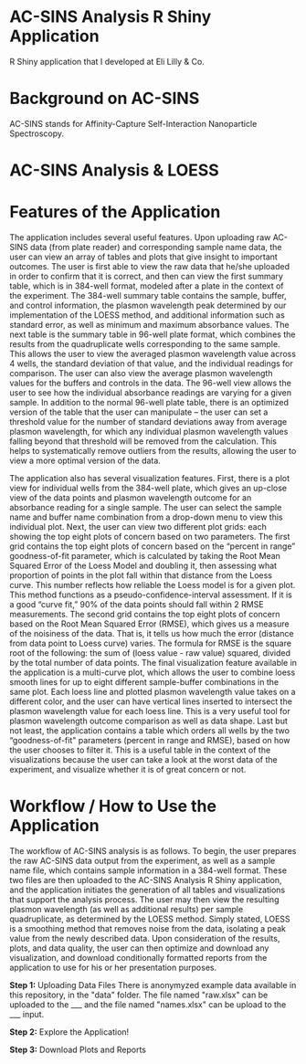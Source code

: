 # AC-SINS Analysis R Shiny Application
R Shiny application that I developed at Eli Lilly &amp; Co. 

# Background on AC-SINS
AC-SINS stands for Affinity-Capture Self-Interaction Nanoparticle Spectroscopy. 

# AC-SINS Analysis & LOESS

# Features of the Application
The application includes several useful features. Upon uploading raw AC-SINS data (from plate reader) and corresponding sample name data, the user can view an array of tables and plots that give insight to important outcomes. The user is first able to view the raw data that he/she uploaded in order to confirm that it is correct, and then can view the first summary table, which is in 384-well format, modeled after a plate in the context of the experiment. The 384-well summary table contains the sample, buffer, and control information, the plasmon wavelength peak determined by our implementation of the LOESS method, and additional information such as standard error, as well as minimum and maximum absorbance values. The next table is the summary table in 96-well plate format, which combines the results from the quadruplicate wells corresponding to the same sample. This allows the user to view the averaged plasmon wavelength value across 4 wells, the standard deviation of that value, and the individual readings for comparison. The user can also view the average plasmon wavelength values for the buffers and controls in the data. The 96-well view allows the user to see how the individual absorbance readings are varying for a given sample. In addition to the normal 96-well plate table, there is an optimized version of the table that the user can manipulate – the user can set a threshold value for the number of standard deviations away from average plasmon wavelength, for which any individual plasmon wavelength values falling beyond that threshold will be removed from the calculation. This helps to systematically remove outliers from the results, allowing the user to view a more optimal version of the data.  

The application also has several visualization features. First, there is a plot view for individual wells from the 384-well plate, which gives an up-close view of the data points and plasmon wavelength outcome for an absorbance reading for a single sample. The user can select the sample name and buffer name combination from a drop-down menu to view this individual plot. Next, the user can view two different plot grids: each showing the top eight plots of concern based on two parameters. The first grid contains the top eight plots of concern based on the “percent in range” goodness-of-fit parameter, which is calculated by taking the Root Mean Squared Error of the Loess Model and doubling it, then assessing what proportion of points in the plot fall within that distance from the Loess curve. This number reflects how reliable the Loess model is for a given plot. This method functions as a pseudo-confidence-interval assessment. If it is a good “curve fit,” 90% of the data points should fall within 2 RMSE measurements. The second grid contains the top eight plots of concern based on the Root Mean Squared Error (RMSE), which gives us a measure of the noisiness of the data. That is, it tells us how much the error (distance from data point to Loess curve) varies. The formula for RMSE is the square root of the following: the sum of (loess value - raw value) squared, divided by the total number of data points. The final visualization feature available in the application is a multi-curve plot, which allows the user to combine loess smooth lines for up to eight different sample-buffer combinations in the same plot. Each loess line and plotted plasmon wavelength value takes on a different color, and the user can have vertical lines inserted to intersect the plasmon wavelength value for each loess line. This is a very useful tool for plasmon wavelength outcome comparison as well as data shape. Last but not least, the application contains a table which orders all wells by the two “goodness-of-fit" parameters (percent in range and RMSE), based on how the user chooses to filter it. This is a useful table in the context of the visualizations because the user can take a look at the worst data of the experiment, and visualize whether it is of great concern or not. 

# Workflow / How to Use the Application
The workflow of AC-SINS analysis is as follows. To begin, the user prepares the raw AC-SINS data output from the experiment, as well as a sample name file, which contains sample information in a 384-well format. These two files are then uploaded to the AC-SINS Analysis R Shiny application, and the application initiates the generation of all tables and visualizations that support the analysis process. The user may then view the resulting plasmon wavelength (as well as additional results) per sample quadruplicate, as determined by the LOESS method. Simply stated, LOESS is a smoothing method that removes noise from the data, isolating a peak value from the newly described data. Upon consideration of the results, plots, and data quality, the user can then optimize and download any visualization, and download conditionally formatted reports from the application to use for his or her presentation purposes.

**Step 1:** Uploading Data Files
There is anonymyzed example data available in this repository, in the "data" folder. The file named "raw.xlsx" can be uploaded to the ___ and the file named "names.xlsx" can be upload to the ___ input. 

**Step 2:** Explore the Application!

**Step 3:** Download Plots and Reports
